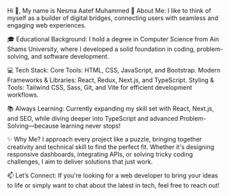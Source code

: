 Hi 👋, My name is Nesma Aatef Muhammed
💫 About Me:
I like to think of myself as a builder of digital bridges, connecting users with seamless and engaging web experiences.

🎓 Educational Background:
I hold a degree in Computer Science from Ain Shams University, where I developed a solid foundation in coding, problem-solving, and software development.

💻 Tech Stack:
Core Tools: HTML, CSS, JavaScript, and Bootstrap.
Modern Frameworks & Libraries: React, Redux, Next.js, and TypeScript.
Styling & Tools: Tailwind CSS, Sass, Git, and Vite for efficient development workflows.

📚 Always Learning:
Currently expanding my skill set with React, Next.js, and SEO, while diving deeper into TypeScript and advanced Problem-Solving—because learning never stops!

✨ Why Me?
I approach every project like a puzzle, bringing together creativity and technical skill to find the perfect fit. Whether it's designing responsive dashboards, integrating APIs, or solving tricky coding challenges, I aim to deliver solutions that just work.

📫 Let’s Connect:
If you're looking for a web developer to bring your ideas to life or simply want to chat about the latest in tech, feel free to reach out!

